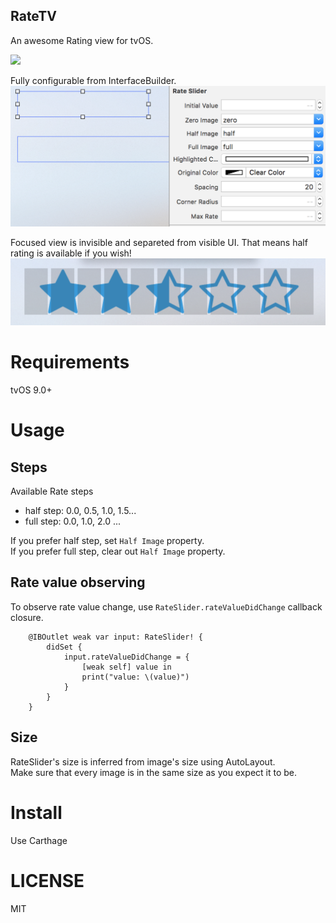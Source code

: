 RateTV
---
An awesome Rating view for tvOS.

![](https://i.gyazo.com/a9de6416c14c793f6cee5ce7bf6637e5.gif)

Fully configurable from InterfaceBuilder.
![](./images/ib-config.png)

Focused view is invisible and separeted from visible UI. That means half rating is available if you wish!
![](./images/debug-mode.png)

# Requirements
tvOS 9.0+

# Usage
## Steps
Available Rate steps 
- half step: 0.0, 0.5, 1.0, 1.5...
- full step: 0.0, 1.0, 2.0 ...

If you prefer half step, set `Half Image` property.   
If you prefer full step, clear out `Half Image` property.

## Rate value observing
To observe rate value change, use `RateSlider.rateValueDidChange` callback closure.
```
    @IBOutlet weak var input: RateSlider! {
        didSet {
            input.rateValueDidChange = {
                [weak self] value in
                print("value: \(value)")
            }
        }
    }
```

## Size
RateSlider's size is inferred from image's size using AutoLayout.  
Make sure that every image is in the same size as you expect it to be.

# Install
Use Carthage

# LICENSE
MIT
